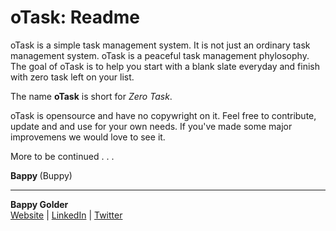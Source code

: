 <!--GitHub Markdown System:
https://help.github.com/articles/markdown-basics/
https://guides.github.com/features/mastering-markdown/
-->

# oTask: Readme

oTask is a simple task management system. It is not just an ordinary task management system. oTask is a peaceful task management phylosophy. The goal of oTask is to help you start with a blank slate everyday and finish with zero task left on your list. 

The name **oTask** is short for *Zero Task*. 

oTask is opensource and have no copywright on it. Feel free to contribute, update and and use for your own needs. If you've made some major improvemens we would love to see it. 

More to be continued . . .

<strong> Bappy </strong> (Buppy)


--------------------
**Bappy Golder** <br/>
<a href="http://bappygolder.com/">Website</a>  |  <a href="https://github.com/bappygolder">LinkedIn</a> |  <a href="https://au.linkedin.com/in/bappygolder">Twitter</a>


